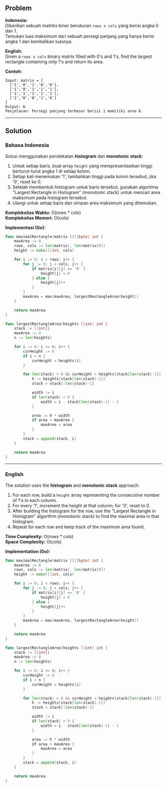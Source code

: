 ## Problem

**Indonesia:**  
Diberikan sebuah matriks biner berukuran `rows x cols` yang berisi angka 0 dan 1.  
Temukan luas maksimum dari sebuah persegi panjang yang hanya berisi angka 1 dan kembalikan luasnya.

**English:**  
Given a `rows x cols` binary matrix filled with 0's and 1's, find the largest rectangle containing only 1's and return its area.

**Contoh:**
```
Input: matrix = [
  ['1','0','1','0','0'],
  ['1','0','1','1','1'],
  ['1','1','1','1','1'],
  ['1','0','0','1','0']
]
Output: 6
Penjelasan: Persegi panjang terbesar berisi 1 memiliki area 6.
```

---

## Solution

### Bahasa Indonesia

Solusi menggunakan pendekatan **histogram** dan **monotonic stack**:

1. Untuk setiap baris, buat array `height` yang merepresentasikan tinggi berturut-turut angka 1 di setiap kolom.
2. Setiap kali menemukan '1', tambahkan tinggi pada kolom tersebut; jika '0', reset ke 0.
3. Setelah membentuk histogram untuk baris tersebut, gunakan algoritma "Largest Rectangle in Histogram" (monotonic stack) untuk mencari area maksimum pada histogram tersebut.
4. Ulangi untuk setiap baris dan simpan area maksimum yang ditemukan.

**Kompleksitas Waktu:** O(rows * cols)  
**Kompleksitas Memori:** O(cols)

**Implementasi (Go):**
```go
func maximalRectangle(matrix [][]byte) int {
    maxArea := 0
    rows, cols := len(matrix), len(matrix[0])
    height := make([]int, cols)

    for i := 0; i < rows; i++ {
        for j := 0; j < cols; j++ {
            if matrix[i][j] == '0' {
                height[j] = 0
            } else {
                height[j]++
            }
        }
        maxArea = max(maxArea, largestRectangleArea(height))
    }

    return maxArea
}

func largestRectangleArea(heights []int) int {
    stack := []int{}
    maxArea := 0
    n := len(heights)

    for i := 0; i <= n; i++ {
        curHeight := 0
        if i < n {
            curHeight = heights[i]
        }

        for len(stack) > 0 && curHeight < heights[stack[len(stack)-1]] {
            h := heights[stack[len(stack)-1]]
            stack = stack[:len(stack)-1]

            width := i
            if len(stack) > 0 {
                width = i - stack[len(stack)-1] - 1
            }

            area := h * width
            if area > maxArea {
                maxArea = area
            }
        }
        stack = append(stack, i)
    }

    return maxArea
}
```

---

### English

The solution uses the **histogram** and **monotonic stack** approach:

1. For each row, build a `height` array representing the consecutive number of 1's in each column.
2. For every '1', increment the height at that column; for '0', reset to 0.
3. After building the histogram for the row, use the "Largest Rectangle in Histogram" algorithm (monotonic stack) to find the maximal area in that histogram.
4. Repeat for each row and keep track of the maximum area found.

**Time Complexity:** O(rows * cols)  
**Space Complexity:** O(cols)

**Implementation (Go):**
```go
func maximalRectangle(matrix [][]byte) int {
    maxArea := 0
    rows, cols := len(matrix), len(matrix[0])
    height := make([]int, cols)

    for i := 0; i < rows; i++ {
        for j := 0; j < cols; j++ {
            if matrix[i][j] == '0' {
                height[j] = 0
            } else {
                height[j]++
            }
        }
        maxArea = max(maxArea, largestRectangleArea(height))
    }

    return maxArea
}

func largestRectangleArea(heights []int) int {
    stack := []int{}
    maxArea := 0
    n := len(heights)

    for i := 0; i <= n; i++ {
        curHeight := 0
        if i < n {
            curHeight = heights[i]
        }

        for len(stack) > 0 && curHeight < heights[stack[len(stack)-1]] {
            h := heights[stack[len(stack)-1]]
            stack = stack[:len(stack)-1]

            width := i
            if len(stack) > 0 {
                width = i - stack[len(stack)-1] - 1
            }

            area := h * width
            if area > maxArea {
                maxArea = area
            }
        }
        stack = append(stack, i)
    }

    return maxArea
}
```